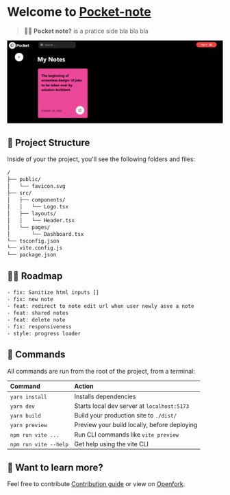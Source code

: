 # Welcome to [Pocket-note](http://localhost:5171)


> 🧑‍🚀 **Pocket note?** is a pratice side bla bla bla

![basics](./public/preview.png)


## 🚀 Project Structure

Inside of your the project, you'll see the following folders and files:

```
/
├── public/
│   └── favicon.svg
├── src/
│   ├── components/
│   │   └── Logo.tsx
│   ├── layouts/
│   │   └── Header.tsx
│   └── pages/
│       └── Dashboard.tsx
└── tsconfig.json
└── vite.config.js
└── package.json
```
## 🧑‍🚀 Roadmap
    - fix: Sanitize html inputs []
    - fix: new note
    - feat: redirect to note edit url when user newly asve a note
    - feat: shared notes
    - feat: delete note
    - fix: responsiveness
    - style: progress loader



## 🧞 Commands

All commands are run from the root of the project, from a terminal:

| Command                | Action                                             |
| :--------------------- | :------------------------------------------------- |
| `yarn install`          | Installs dependencies                              |
| `yarn dev`          | Starts local dev server at `localhost:5173`        |
| `yarn build`        | Build your production site to `./dist/`            |
| `yarn preview`      | Preview your build locally, before deploying       |
| `npm run vite ...`    | Run CLI commands like `vite preview` |
| `npm run vite --help` | Get help using the vite CLI                       |

## 👀 Want to learn more?

Feel free to contribute [Contribution guide](https://) or view on [Openfork](https://).
